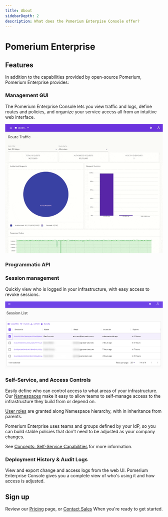 ```yaml
---
title: About
sidebarDepth: 2
description: What does the Pomerium Enterpise Console offer?
---
```


# Pomerium Enterprise

<!-- This paragraph introduces what Pomerium Enterprise is. -->

## Features

In addition to the capabilities provided by open-source Pomerium, Pomerium Enterprise provides:

### Management GUI

The Pomerium Enterprise Console lets you view traffic and logs, define routes and policies, and organize your service access all from an intuitive web interface.

![Overview animation of the Pomerium Enterprise Console](./img/console-overview.gif)

### Programmatic API

<!-- @Travis please add details. -->

### Session management

Quickly view who is logged in your infrastructure, with easy access to revoke sessions.

![Pomerium Enterprise Console Session List](./img/console-session-list.png)

### Self-Service, and Access Controls

Easily define who can control access to what areas of your infrastructure. Our [Namespaces](/enterprise/concepts.md#namespaces) make it easy to allow teams to self-manage access to the infrastructure they build from or depend on.

[User roles](/enterprise/concepts.md#rbac-for-enterprise-console-users) are granted along Namespace hierarchy, with in inheritance from parents.

Pomerium Enterprise uses teams and groups defined by your IdP, so you can build stable policies that don't need to be adjusted as your company changes.

See [Concepts: Self-Service Capabilities](./concepts.md#self-service-capabilities) for more information.

### Deployment History & Audit Logs

View and export change and access logs from the web UI. Pomerium Enterprise Console gives you a complete view of who's using it and how access is adjusted.

<!-- This is a start, but a weak one. -->

## Sign up

Review our [Pricing](https://www.pomerium.com/pricing/) page, or [Contact Sales](https://www.pomerium.com/contact-sales/) When you're ready to get started.